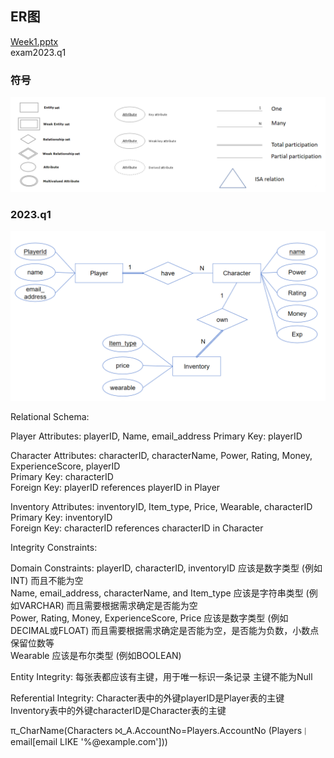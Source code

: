 ## ER图

[Week1.pptx](../course/Week1.pptx)  
exam2023.q1

### 符号

![](er_symbols.png)

### 2023.q1

![](2023q1_er.png)

Relational Schema:

Player
Attributes: playerID, Name, email_address
Primary Key: playerID

Character
Attributes: characterID, characterName, Power, Rating, Money, ExperienceScore, playerID   
Primary Key: characterID  
Foreign Key: playerID references playerID in Player  

Inventory
Attributes: inventoryID, Item_type, Price, Wearable, characterID  
Primary Key: inventoryID  
Foreign Key: characterID references characterID in Character


Integrity Constraints:

Domain Constraints:
playerID, characterID, inventoryID 应该是数字类型 (例如INT) 而且不能为空  
Name, email_address, characterName, and Item_type 应该是字符串类型 (例如VARCHAR) 而且需要根据需求确定是否能为空  
Power, Rating, Money, ExperienceScore, Price 应该是数字类型 (例如DECIMAL或FLOAT) 而且需要根据需求确定是否能为空，是否能为负数，小数点保留位数等  
Wearable 应该是布尔类型 (例如BOOLEAN)

Entity Integrity:
每张表都应该有主键，用于唯一标识一条记录
主键不能为Null

Referential Integrity:
Character表中的外键playerID是Player表的主键  
Inventory表中的外键characterID是Character表的主键

π_CharName(Characters ⨝_A.AccountNo=Players.AccountNo (Players ∣ email[email LIKE '%@example.com']))


 